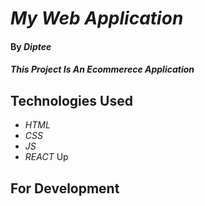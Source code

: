 # _My Web Application_

#### By _**Diptee**_

#### _This Project Is An Ecommerece Application_

## Technologies Used

* _HTML_
* _CSS_
* _JS_
* _REACT_ Up

## For Development
